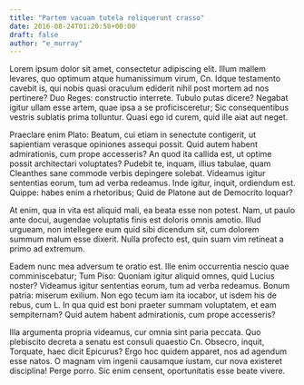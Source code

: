 ```yaml
---
title: "Partem vacuam tutela reliquerunt crasso"
date: 2016-08-24T01:20:58+00:00
draft: false
author: "e_murray"
---
```


Lorem ipsum dolor sit amet, consectetur adipiscing elit. Illum mallem levares,
quo optimum atque humanissimum virum, Cn. Idque testamento cavebit is, qui
nobis quasi oraculum ediderit nihil post mortem ad nos pertinere? Duo Reges:
constructio interrete. Tubulo putas dicere? Negabat igitur ullam esse artem,
quae ipsa a se proficisceretur; Sic consequentibus vestris sublatis prima
tolluntur. Quasi ego id curem, quid ille aiat aut neget.

Praeclare enim Plato: Beatum, cui etiam in senectute contigerit, ut sapientiam
verasque opiniones assequi possit. Quid autem habent admirationis, cum prope
accesseris? An quod ita callida est, ut optime possit architectari voluptates?
Pudebit te, inquam, illius tabulae, quam Cleanthes sane commode verbis
depingere solebat. Videamus igitur sententias eorum, tum ad verba redeamus.
Inde igitur, inquit, ordiendum est. Quippe: habes enim a rhetoribus; Quid de
Platone aut de Democrito loquar?

At enim, qua in vita est aliquid mali, ea beata esse non potest. Nam, ut paulo
ante docui, augendae voluptatis finis est doloris omnis amotio. Illud urgueam,
non intellegere eum quid sibi dicendum sit, cum dolorem summum malum esse
dixerit. Nulla profecto est, quin suam vim retineat a primo ad extremum.

Eadem nunc mea adversum te oratio est. Ille enim occurrentia nescio quae
comminiscebatur; Tum Piso: Quoniam igitur aliquid omnes, quid Lucius noster?
Videamus igitur sententias eorum, tum ad verba redeamus. Bonum patria: miserum
exilium. Non ego tecum iam ita iocabor, ut isdem his de rebus, cum L. In qua
quid est boni praeter summam voluptatem, et eam sempiternam? Quid autem habent
admirationis, cum prope accesseris?

Illa argumenta propria videamus, cur omnia sint paria peccata. Quo plebiscito
decreta a senatu est consuli quaestio Cn. Obsecro, inquit, Torquate, haec dicit
Epicurus? Ergo hoc quidem apparet, nos ad agendum esse natos. O magnam vim
ingenii causamque iustam, cur nova existeret disciplina! Perge porro. Sic enim
censent, oportunitatis esse beate vivere.
